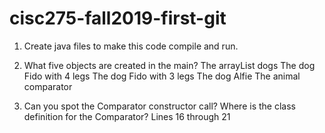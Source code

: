 # cisc275-fall2019-first-git
1. Create java files to make this code compile and run.

2. What five objects are created in the main?
The arrayList dogs
The dog Fido with 4 legs 
The dog Fido with 3 legs
The dog Alfie
The animal comparator

3. Can you spot the Comparator constructor call? Where is the class definition for the Comparator?
Lines 16 through 21